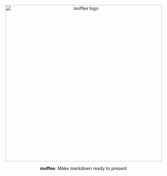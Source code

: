 <p align="center">
  <a href="[https://revealjs.com](https://github.com/BMPixel/moffee)">
  <img src="https://github.com/user-attachments/assets/37fa6c1b-df21-4df1-9ccf-6075f009c74d" alt="moffee logo" width="500">
  </a>
</p>
<p align="center">
  <strong>moffee</strong>: Make markdown ready to present
</p>
